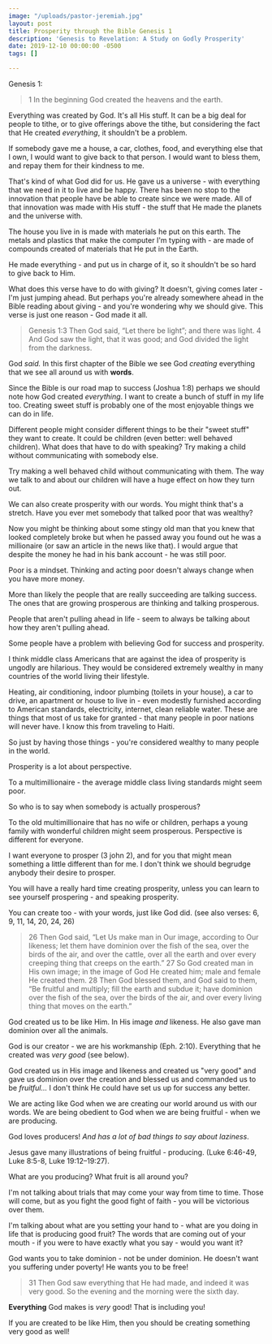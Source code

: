 ```yaml
---
image: "/uploads/pastor-jeremiah.jpg"
layout: post
title: Prosperity through the Bible Genesis 1
description: 'Genesis to Revelation: A Study on Godly Prosperity'
date: 2019-12-10 00:00:00 -0500
tags: []

---
```

Genesis 1:

> 1 In the beginning God created the heavens and the earth.

Everything was created by God. It's all His stuff. It can be a big deal for people to tithe, or to give offerings above the tithe, but considering the fact that He created _everything_, it shouldn't be a problem.

If somebody gave me a house, a car, clothes, food, and everything else that I own, I would want to give back to that person. I would want to bless them, and repay them for their kindness to me.

That's kind of what God did for us. He gave us a universe - with everything that we need in it to live and be happy. There has been no stop to the innovation that people have be able to create since we were made. All of that innovation was made with His stuff - the stuff that He made the planets and the universe with.

The house you live in is made with materials he put on this earth. The metals and plastics that make the computer I'm typing with - are made of compounds created of materials that He put in the Earth.

He made everything - and put us in charge of it, so it shouldn't be so hard to give back to Him.

What does this verse have to do with giving? It doesn't, giving comes later - I'm just jumping ahead. But perhaps you're already somewhere ahead in the Bible reading about giving - and you're wondering why we should give. This verse is just one reason - God made it all.

> Genesis 1:3 Then God said, “Let there be light”; and there was light. 4 And God saw the light, that it was good; and God divided the light from the darkness.

God _said._ In this first chapter of the Bible we see God _creating_ everything that we see all around us with **words**.

Since the Bible is our road map to success (Joshua 1:8) perhaps we should note how God created _everything_. I want to create a bunch of stuff in my life too. Creating sweet stuff is probably one of the most enjoyable things we can do in life.

Different people might consider different things to be their "sweet stuff" they want to create. It could be children (even better: well behaved children). What does that have to do with speaking? Try making a child without communicating with somebody else.

Try making a well behaved child without communicating with them. The way we talk to and about our children will have a huge effect on how they turn out.

We can also create prosperity with our words. You might think that's a stretch. Have you ever met somebody that talked poor that was wealthy?

Now you might be thinking about some stingy old man that you knew that looked completely broke but when he passed away you found out he was a millionaire (or saw an article in the news like that). I would argue that despite the money he had in his bank account - he was still poor.

Poor is a mindset. Thinking and acting poor doesn't always change when you have more money.

More than likely the people that are really succeeding are talking success. The ones that are growing prosperous are thinking and talking prosperous.

People that aren't pulling ahead in life - seem to always be talking about how they aren't pulling ahead.

Some people have a problem with believing God for success and prosperity.

I think middle class Americans that are against the idea of prosperity is ungodly are hilarious. They would be considered extremely wealthy in many countries of the world living their lifestyle.

Heating, air conditioning, indoor plumbing (toilets in your house), a car to drive, an apartment or house to live in - even modestly furnished according to American standards, electricity, internet, clean reliable water. These are things that most of us take for granted - that many people in poor nations will never have. I know this from traveling to Haiti.

So just by having those things - you're considered wealthy to many people in the world.

Prosperity is a lot about perspective.

To a multimillionaire - the average middle class living standards might seem poor.

So who is to say when somebody is actually prosperous?

To the old multimillionaire that has no wife or children, perhaps a young family with wonderful children might seem prosperous. Perspective is different for everyone.

I want everyone to prosper (3 john 2), and for you that might mean something a little different than for me. I don't think we should begrudge anybody their desire to prosper.

You will have a really hard time creating prosperity, unless you can learn to see yourself prospering - and speaking prosperity.

You can create too - with your words, just like God did. (see also verses: 6, 9, 11, 14, 20, 24, 26)

> 26 Then God said, “Let Us make man in Our image, according to Our likeness; let them have dominion over the fish of the sea, over the birds of the air, and over the cattle, over all the earth and over every creeping thing that creeps on the earth.” 27 So God created man in His own image; in the image of God He created him; male and female He created them. 28 Then God blessed them, and God said to them, “Be fruitful and multiply; fill the earth and subdue it; have dominion over the fish of the sea, over the birds of the air, and over every living thing that moves on the earth.”

God created us to be like Him. In His image _and_ likeness. He also gave man dominion over all the animals.

God is our creator - we are his workmanship (Eph. 2:10). Everything that he created was _very good_ (see below).

God created us in His image and likeness and created us "very good" and gave us dominion over the creation and blessed us and commanded us to be _fruitful..._ I don't think He could have set us up for success any better.

We are acting like God when we are creating our world around us with our words. We are being obedient to God when we are being fruitful - when we are producing.

God loves producers! _And_ _has a lot of bad things to say about laziness_.

Jesus gave many illustrations of being fruitful - producing. (Luke 6:46-49, Luke 8:5-8, Luke 19:12–19:27).

What are you producing? What fruit is all around you?

I'm not talking about trials that may come your way from time to time. Those will come, but as you fight the good fight of faith - you will be victorious over them.

I'm talking about what are you setting your hand to - what are you doing in life that is producing good fruit? The words that are coming out of your mouth - if you were to have exactly what you say - would you want it?

God wants you to take dominion - not be under dominion. He doesn't want you suffering under poverty! He wants you to be free!

> 31 Then God saw everything that He had made, and indeed it was very good. So the evening and the morning were the sixth day.

**Everything** God makes is _very_ good! That is including you!

If you are created to be like Him, then you should be creating something very good as well!